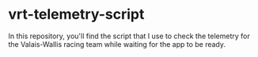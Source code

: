 # vrt-telemetry-script
In this repository, you'll find the script that I use to check the telemetry for the Valais-Wallis racing team while waiting for the app to be ready.

